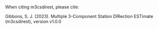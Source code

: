 When citing m3csdirest, please cite:

Gibbons, S. J. (2023). Multiple 3-Component Station DIRection ESTimate (m3csdirest), version v1.0.0

